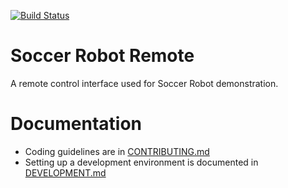 [![Build Status](https://travis-ci.com/rvolosatovs/turtlitto.svg?token=Rr1zHeZEE84zs4P7sgSv&branch=master)](https://travis-ci.com/rvolosatovs/turtlitto)

# Soccer Robot Remote

A remote control interface used for Soccer Robot demonstration.

# Documentation

* Coding guidelines are in [CONTRIBUTING.md](CONTRIBUTING.md)
* Setting up a development environment is documented in [DEVELOPMENT.md](DEVELOPMENT.md)
